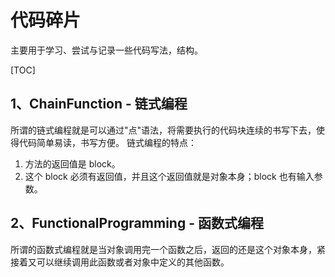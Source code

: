 # 代码碎片
主要用于学习、尝试与记录一些代码写法，结构。

[TOC]

## 1、ChainFunction - 链式编程
所谓的链式编程就是可以通过"点"语法，将需要执行的代码块连续的书写下去，使得代码简单易读，书写方便。
链式编程的特点：
1. 方法的返回值是 block。
2. 这个 block 必须有返回值，并且这个返回值就是对象本身；block 也有输入参数。

## 2、FunctionalProgramming - 函数式编程
所谓的函数式编程就是当对象调用完一个函数之后，返回的还是这个对象本身，紧接着又可以继续调用此函数或者对象中定义的其他函数。
